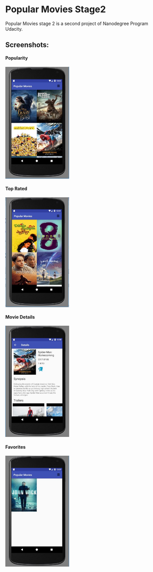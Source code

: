 # Popular Movies Stage2
Popular Movies stage 2 is a second project of Nanodegree Program Udacity.


## Screenshots:
#### Popularity
<img src="popularity.JPG" width="200" />


#### Top Rated
<img src="TopRated.JPG" width="200" />


#### Movie Details
<img src="MovieDetails.JPG" width="200" />


#### Favorites
<img src="Favorite.JPG" width="200" />

